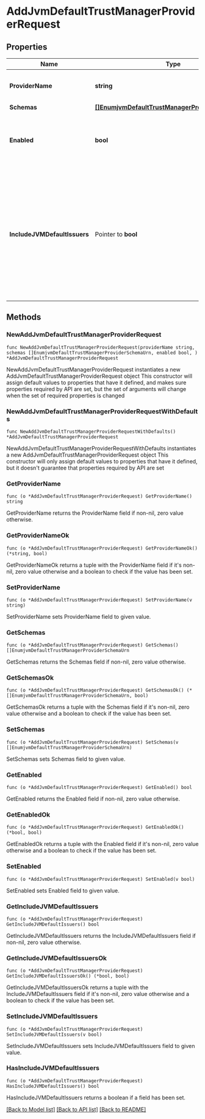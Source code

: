 # AddJvmDefaultTrustManagerProviderRequest

## Properties

Name | Type | Description | Notes
------------ | ------------- | ------------- | -------------
**ProviderName** | **string** | Name of the new Trust Manager Provider | 
**Schemas** | [**[]EnumjvmDefaultTrustManagerProviderSchemaUrn**](EnumjvmDefaultTrustManagerProviderSchemaUrn.md) |  | 
**Enabled** | **bool** | Indicate whether the Trust Manager Provider is enabled for use. | 
**IncludeJVMDefaultIssuers** | Pointer to **bool** | Indicates whether certificates issued by an authority included in the JVM&#39;s set of default issuers should be automatically trusted, even if they would not otherwise be trusted by this provider. | [optional] 

## Methods

### NewAddJvmDefaultTrustManagerProviderRequest

`func NewAddJvmDefaultTrustManagerProviderRequest(providerName string, schemas []EnumjvmDefaultTrustManagerProviderSchemaUrn, enabled bool, ) *AddJvmDefaultTrustManagerProviderRequest`

NewAddJvmDefaultTrustManagerProviderRequest instantiates a new AddJvmDefaultTrustManagerProviderRequest object
This constructor will assign default values to properties that have it defined,
and makes sure properties required by API are set, but the set of arguments
will change when the set of required properties is changed

### NewAddJvmDefaultTrustManagerProviderRequestWithDefaults

`func NewAddJvmDefaultTrustManagerProviderRequestWithDefaults() *AddJvmDefaultTrustManagerProviderRequest`

NewAddJvmDefaultTrustManagerProviderRequestWithDefaults instantiates a new AddJvmDefaultTrustManagerProviderRequest object
This constructor will only assign default values to properties that have it defined,
but it doesn't guarantee that properties required by API are set

### GetProviderName

`func (o *AddJvmDefaultTrustManagerProviderRequest) GetProviderName() string`

GetProviderName returns the ProviderName field if non-nil, zero value otherwise.

### GetProviderNameOk

`func (o *AddJvmDefaultTrustManagerProviderRequest) GetProviderNameOk() (*string, bool)`

GetProviderNameOk returns a tuple with the ProviderName field if it's non-nil, zero value otherwise
and a boolean to check if the value has been set.

### SetProviderName

`func (o *AddJvmDefaultTrustManagerProviderRequest) SetProviderName(v string)`

SetProviderName sets ProviderName field to given value.


### GetSchemas

`func (o *AddJvmDefaultTrustManagerProviderRequest) GetSchemas() []EnumjvmDefaultTrustManagerProviderSchemaUrn`

GetSchemas returns the Schemas field if non-nil, zero value otherwise.

### GetSchemasOk

`func (o *AddJvmDefaultTrustManagerProviderRequest) GetSchemasOk() (*[]EnumjvmDefaultTrustManagerProviderSchemaUrn, bool)`

GetSchemasOk returns a tuple with the Schemas field if it's non-nil, zero value otherwise
and a boolean to check if the value has been set.

### SetSchemas

`func (o *AddJvmDefaultTrustManagerProviderRequest) SetSchemas(v []EnumjvmDefaultTrustManagerProviderSchemaUrn)`

SetSchemas sets Schemas field to given value.


### GetEnabled

`func (o *AddJvmDefaultTrustManagerProviderRequest) GetEnabled() bool`

GetEnabled returns the Enabled field if non-nil, zero value otherwise.

### GetEnabledOk

`func (o *AddJvmDefaultTrustManagerProviderRequest) GetEnabledOk() (*bool, bool)`

GetEnabledOk returns a tuple with the Enabled field if it's non-nil, zero value otherwise
and a boolean to check if the value has been set.

### SetEnabled

`func (o *AddJvmDefaultTrustManagerProviderRequest) SetEnabled(v bool)`

SetEnabled sets Enabled field to given value.


### GetIncludeJVMDefaultIssuers

`func (o *AddJvmDefaultTrustManagerProviderRequest) GetIncludeJVMDefaultIssuers() bool`

GetIncludeJVMDefaultIssuers returns the IncludeJVMDefaultIssuers field if non-nil, zero value otherwise.

### GetIncludeJVMDefaultIssuersOk

`func (o *AddJvmDefaultTrustManagerProviderRequest) GetIncludeJVMDefaultIssuersOk() (*bool, bool)`

GetIncludeJVMDefaultIssuersOk returns a tuple with the IncludeJVMDefaultIssuers field if it's non-nil, zero value otherwise
and a boolean to check if the value has been set.

### SetIncludeJVMDefaultIssuers

`func (o *AddJvmDefaultTrustManagerProviderRequest) SetIncludeJVMDefaultIssuers(v bool)`

SetIncludeJVMDefaultIssuers sets IncludeJVMDefaultIssuers field to given value.

### HasIncludeJVMDefaultIssuers

`func (o *AddJvmDefaultTrustManagerProviderRequest) HasIncludeJVMDefaultIssuers() bool`

HasIncludeJVMDefaultIssuers returns a boolean if a field has been set.


[[Back to Model list]](../README.md#documentation-for-models) [[Back to API list]](../README.md#documentation-for-api-endpoints) [[Back to README]](../README.md)


